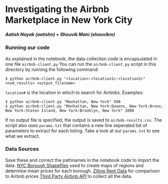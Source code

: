 # Investigating the Airbnb Marketplace in New York City
##### Aatish Nayak (aatishn) + Shouvik Mani (shouvikm)

### Running our code
As explained in the notebook, the data collection code is encapsulated in one file `airbnb-client.py`
You can run the `airbnb-client.py` script in this directory by running the following command:
```
$ python airbnb-client.py "<location>:<location1>:<location2>" <num_results> <output_filename>
```
`location#` is the location in which to search for Airbnbs. 
Examples:
```
$ python airbnb-client.py "Manhattan, New York" 500
$ python airbnb-client.py "Manhattan, New York:Queens, New York:Bronx, New York:Staten Island, New York:Brooklyn, New York" 1000
```
If no output file is specified, the output is saved to `airbnb-results.csv`.
The script also uses `params.txt` that contains a new line seperated list of parameters to extract for each listing. Take a look at our `params.txt` to see what we extract.

### Data Sources
Save these and correct the pathnames in the notebook code to import the data.
[NYC Borough Shapefiles](http://www1.nyc.gov/assets/planning/download/zip/data-maps/open-data/nybb_16d.zip) used to create maps of regions and determine mean prices for each borough.
[Zillow Rent Data](http://files.zillowstatic.com/research/public/Neighborhood/Neighborhood_MedianRentalPrice_1Bedroom.csv) for comparison to Airbnb prices
[Third Party Airbnb API](http://airbnbapi.org/) to collect all the data.


